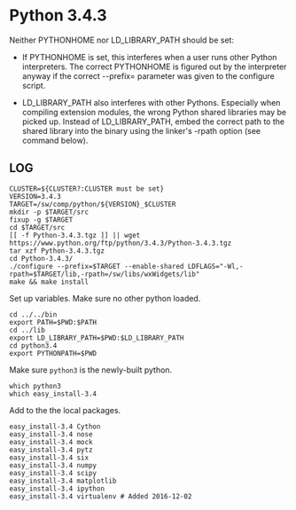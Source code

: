 Python 3.4.3
============

Neither PYTHONHOME nor LD_LIBRARY_PATH should be set:

* If PYTHONHOME is set, this interferes when a user runs other Python
  interpreters. The correct PYTHONHOME is figured out by the interpreter
  anyway if the correct --prefix= parameter was given to the configure
  script.

* LD_LIBRARY_PATH also interferes with other Pythons. Especially when
  compiling extension modules, the wrong Python shared libraries may
  be picked up. Instead of LD_LIBRARY_PATH, embed the correct path to
  the shared library into the binary using the linker's -rpath option
  (see command below).

LOG
---

    CLUSTER=${CLUSTER?:CLUSTER must be set}
    VERSION=3.4.3
    TARGET=/sw/comp/python/${VERSION}_$CLUSTER
    mkdir -p $TARGET/src
    fixup -g $TARGET
    cd $TARGET/src
    [[ -f Python-3.4.3.tgz ]] || wget https://www.python.org/ftp/python/3.4.3/Python-3.4.3.tgz
    tar xzf Python-3.4.3.tgz 
    cd Python-3.4.3/
    ./configure --prefix=$TARGET --enable-shared LDFLAGS="-Wl,-rpath=$TARGET/lib,-rpath=/sw/libs/wxWidgets/lib"
    make && make install

Set up variables. Make sure no other python loaded.

    cd ../../bin
    export PATH=$PWD:$PATH
    cd ../lib
    export LD_LIBRARY_PATH=$PWD:$LD_LIBRARY_PATH
    cd python3.4
    export PYTHONPATH=$PWD

Make sure `python3` is the newly-built python.

    which python3
    which easy_install-3.4

Add to the the local packages.

    easy_install-3.4 Cython
    easy_install-3.4 nose
    easy_install-3.4 mock
    easy_install-3.4 pytz
    easy_install-3.4 six
    easy_install-3.4 numpy 
    easy_install-3.4 scipy
    easy_install-3.4 matplotlib
    easy_install-3.4 ipython
    easy_install-3.4 virtualenv # Added 2016-12-02

